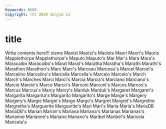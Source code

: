 ```yaml
---
Keywords: 8560
Copyright: (C) 2020 Junjie Li
---
```


# title

Write contents here!!!
oisms 
Maoist 
Maoist's 
Maoists 
Maori 
Maori's
Maoris 
Mapplethorpe 
Mapplethorpe's 
Maputo 
Maputo's 
Mar 
Mar's 
Mara 
Mara's 
Maracaibo
Maracaibo's 
Marat 
Marat's 
Maratha 
Maratha's 
Marathi 
Marathi's 
Marathon 
Marathon's 
Marc
Marc's 
Marceau 
Marceau's 
Marcel 
Marcel's 
Marcelino 
Marcelino's 
Marcella 
Marcella's 
Marcelo
Marcelo's 
March 
March's 
Marches 
Marci 
Marci's 
Marcia 
Marcia's 
Marciano 
Marciano's
Marcie 
Marcie's 
Marco 
Marco's 
Marconi 
Marconi's 
Marcos 
Marcos's 
Marcus 
Marcus's
Marcy 
Marcy's 
Marduk 
Marduk's 
Margaret 
Margaret's 
Margarita 
Margarita's 
Margarito 
Margarito's
Marge 
Marge's 
Margery 
Margery's 
Margie 
Margie's 
Margo 
Margo's 
Margret 
Margret's
Margrethe 
Margrethe's 
Marguerite 
Marguerite's 
Mari 
Mari's 
Maria 
Maria's 
MariaDB 
MariaDB's
Marian 
Marian's 
Mariana 
Mariana's 
Marianas 
Marianas's 
Marianne 
Marianne's 
Mariano 
Mariano's
Maribel 
Maribel's 
Maricela 
Maricela's 

